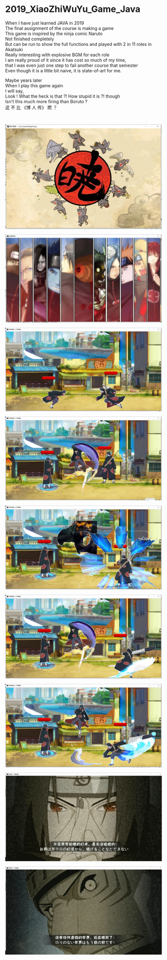 # 2019_XiaoZhiWuYu_Game_Java
When I have just learned JAVA in 2019                                    
The final assignment of the course is making a game                              
This game is inspired by the ninja comic Naruto                               
Not finished completely                                                
But can be run to show the full functions and played with 2 in 11 roles in Akatsuki                                  
Really interesting with explosive BGM for each role                                              
I am really proud of it since it has cost so much of my time,                               
that I was even just one step to fail another course that semester                               
Even though it is a little bit naive, it is state-of-art for me.                                 
                                                  
Maybe years later                                   
When I play this game again                                   
I will say,                                                 
Look !
What the heck is that ?!
How stupid it is ?! though                                         
Isn't this much more firing than Boruto ?                              
这 不 比 《博 人 传》 燃 ？                                                             

​                                                   

 ![](晓之物语\Image\微信截图_20210131213853.png)                         

![](晓之物语\Image\微信截图_20210131213900.png)

![](晓之物语\Image\微信截图_20210131224935.png)

![](晓之物语\Image\微信截图_20210131214005.png)

![](晓之物语\Image\微信截图_20210131214042.png)

![](晓之物语\Image\微信截图_20210131214101.png)

![](晓之物语\Image\微信截图_20210131214135.png)

![](晓之物语\Image\微信截图_20210131214317.png)

![](晓之物语\Image\微信截图_20210131225057.png)